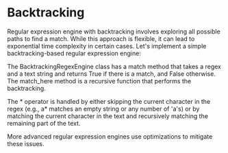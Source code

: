 # Backtracking
Regular expression engine with backtracking involves exploring all possible paths to find a match. While this approach is flexible, it can lead to exponential time complexity in certain cases. Let's implement a simple backtracking-based regular expression engine:

The BacktrackingRegexEngine class has a match method that takes a regex and a text string and returns True if there is a match, and False otherwise. The match_here method is a recursive function that performs the backtracking.

The * operator is handled by either skipping the current character in the regex (e.g., a* matches an empty string or any number of 'a's) or by matching the current character in the text and recursively matching the remaining part of the text.

More advanced regular expression engines use optimizations to mitigate these issues.
